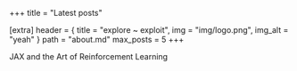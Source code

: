 +++
title = "Latest posts"

[extra]
header = { title = "explore ~ exploit", img = "img/logo.png", img_alt = "yeah" }
path = "about.md"
max_posts = 5
+++

JAX and the Art of Reinforcement Learning
